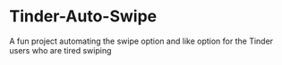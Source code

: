 # Tinder-Auto-Swipe
A fun project automating the swipe option and like option for the Tinder users who are tired swiping
